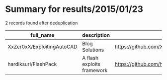 
# Summary for results/2015/01/23
    
2 records found after deduplication

| full_name | description | html_url | matched_list | matched_count | pushed_at | size | stargazers_count | language | forks_count |
|----------------------------|----------------------------|-----------------------------------------------|----------------|-----------------|---------------------------|--------|--------------------|------------|---------------|
| XxZer0xX/ExploitingAutoCAD | Blog Solutions | https://github.com/XxZer0xX/ExploitingAutoCAD | ['exploit'] | 1 | 2015-01-23 05:16:51+00:00 | 15256 | 1 | C# | 1 |
| hardiksuri/FlashPack | A flash exploits framework | https://github.com/hardiksuri/FlashPack | ['exploit'] | 1 | 2015-01-23 09:10:04+00:00 | 148 | 0 | Ruby | 0 |

